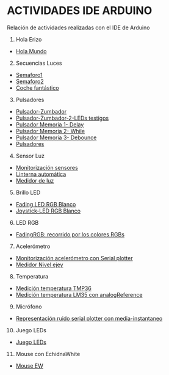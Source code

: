 # ACTIVIDADES IDE ARDUINO
Relación de actividades realizadas con el IDE de Arduino

1. Hola Erizo
- [Hola Mundo](https://github.com/EchidnaShield/Recursos/blob/master/Didactica/Actividades_IDE_Arduino/HolaErizo/Hola_Mundo/Hola_Mundo.ino)

2. Secuencias Luces
- [Semaforo1](https://github.com/EchidnaShield/Recursos/blob/master/Didactica/Actividades_IDE_Arduino/SecuenciasLuces/semaforo/semaforo.ino)
- [Semaforo2](https://github.com/EchidnaShield/Recursos/blob/master/Didactica/Actividades_IDE_Arduino/SecuenciasLuces/semaforo2/semaforo2.ino)
- [Coche fantástico](https://github.com/EchidnaShield/Recursos/blob/master/Didactica/Actividades_IDE_Arduino/SecuenciasLuces/CocheFantastico/CocheFantastico.ino)

3. Pulsadores
- [Pulsador-Zumbador](https://github.com/EchidnaShield/Recursos/blob/master/Didactica/Actividades_IDE_Arduino/Pulsadores/Pulsador_Zumbador/Pulsador_Zumbador.ino)
- [Pulsador-Zumbador-2-LEDs testigos](https://github.com/EchidnaShield/Recursos/blob/master/Didactica/Actividades_IDE_Arduino/Pulsadores/Pulsador_Zumbador2/Pulsador_Zumbador2.ino)
- [Pulsador Memoria 1- Delay](https://github.com/EchidnaShield/Recursos/blob/master/Didactica/Actividades_IDE_Arduino/Pulsadores/Pulsador_Memoria1/Pulsador_Memoria1.ino)
- [Pulsador Memoria 2- While](https://github.com/EchidnaShield/Recursos/blob/master/Didactica/Actividades_IDE_Arduino/Pulsadores/Pulsador_Memoria2/Pulsador_Memoria2.ino)
- [Pulsador Memoria 3- Debounce](https://github.com/EchidnaShield/Recursos/blob/master/Didactica/Actividades_IDE_Arduino/Pulsadores/Pulsador_Memoria3/Pulsador_Memoria3.ino)
- [Pulsadores](https://github.com/EchidnaShield/Recursos/blob/master/Didactica/Actividades_IDE_Arduino/Pulsadores/Pulsadores/Pulsadores.ino)

4. Sensor Luz
- [Monitorización sensores](https://github.com/EchidnaShield/Recursos/blob/master/Didactica/Actividades_IDE_Arduino/SensorLuz/Monitorizacion_sensores/Monitorizacion_sensores.ino)
- [Linterna automática](https://github.com/EchidnaShield/Recursos/blob/master/Didactica/Actividades_IDE_Arduino/SensorLuz/Linterna_automatica/Linterna_automatica.ino)
- [Medidor de luz](https://github.com/EchidnaShield/Recursos/blob/master/Didactica/Actividades_IDE_Arduino/SensorLuz/Medidor_Luz/Medidor_Luz.ino)

5. Brillo LED
- [Fading LED RGB Blanco](https://github.com/EchidnaShield/Recursos/blob/master/Didactica/Actividades_IDE_Arduino/BrilloLED/Fading/Fading.ino)
- [Joystick-LED RGB Blanco](https://github.com/EchidnaShield/Recursos/blob/master/Didactica/Actividades_IDE_Arduino/BrilloLED/Joystick-LED/Joystick-LED.ino)

6. LED RGB
- [FadingRGB: recorrido por los colores RGBs](https://github.com/EchidnaShield/Recursos/blob/master/Didactica/Actividades_IDE_Arduino/LEDRGB/FadingRGB/FadingRGB.ino)

7. Acelerómetro
- [Monitorización acelerómetro con Serial plotter](https://github.com/EchidnaShield/Recursos/blob/master/Didactica/Actividades_IDE_Arduino/Acelerometro/Monitorizacion_acelerometro/Monitorizacion_acelerometro.ino)
- [Medidor Nivel ejey](https://github.com/EchidnaShield/Recursos/blob/master/Didactica/Actividades_IDE_Arduino/Acelerometro/Nivel_vertical/Nivel_vertical.ino)

8.  Temperatura
- [Medición temperatura TMP36](https://github.com/EchidnaShield/Recursos/blob/master/Didactica/Actividades_IDE_Arduino/Temperatura/TemperaturaTMP36/TemperaturaTMP36.ino)
- [Medición temperatura LM35 con analogReference](https://github.com/EchidnaShield/Recursos/blob/master/Didactica/Actividades_IDE_Arduino/Temperatura/TemperaturaLM35/TemperaturaLM35.ino)

9. Micrófono
- [Representación ruido serial plotter con media-instantaneo](https://github.com/EchidnaShield/Recursos/blob/master/Didactica/Actividades_IDE_Arduino/Sonido/Smoothing/Smoothing.ino)

10. Juego LEDs
- [Juego LEDs](https://github.com/EchidnaShield/Recursos/blob/master/Didactica/Actividades_IDE_Arduino/Juego_LEDs/JuegoLEDs/JuegoLEDs.ino)

11. Mouse con EchidnaWhite
- [Mouse EW](https://github.com/EchidnaShield/Recursos/blob/master/Didactica/Actividades_IDE_Arduino/Juego_LEDs/mouse_EchidnaWhite/mouse_EchidnaWhite.ino)
